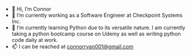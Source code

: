 - 👋 Hi, I’m Connor
- 👀 I’m currently working as a Software Engineer at Checkpoint Systems Inc.
- 🌱 I’m currently learning Python due to its versatile nature. I am currently taking a python bootcamp course on Udemy as well as writing python code daily at work.
- 📫 I can be reached at connorryan001@gmail.com

<!---
connorman01/connorman01 is a ✨ special ✨ repository because its `README.md` (this file) appears on your GitHub profile.
You can click the Preview link to take a look at your changes.
--->
